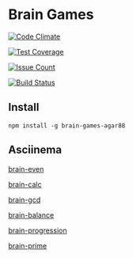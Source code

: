 # Brain Games

[![Code Climate](https://codeclimate.com/github/agar88/project-lvl1-s95/badges/gpa.svg)](https://codeclimate.com/github/agar88/project-lvl1-s95)

[![Test Coverage](https://codeclimate.com/github/agar88/project-lvl1-s95/badges/coverage.svg)](https://codeclimate.com/github/agar88/project-lvl1-s95/coverage)

[![Issue Count](https://codeclimate.com/github/agar88/project-lvl1-s95/badges/issue_count.svg)](https://codeclimate.com/github/agar88/project-lvl1-s95)

[![Build Status](https://travis-ci.org/agar88/project-lvl1-s95.svg?branch=master)](https://travis-ci.org/agar88/project-lvl1-s95)

## Install

`npm install -g brain-games-agar88`

## Asciinema

[brain-even](https://asciinema.org/a/1oyjh6odpvjlowpwu5lzxyoou)

[brain-calc](https://asciinema.org/a/c7204pgggnytlvpca0whl45kf)

[brain-gcd](https://asciinema.org/a/dg5u4kia8ty8bp6axqugd4fgq)

[brain-balance](https://asciinema.org/a/6ftaal6479kwob1z0pznl6i2o)

[brain-progression](https://asciinema.org/a/abiq19xeuia60qi3ixwgcwung)

[brain-prime](https://asciinema.org/a/f3pzh3zuxshoqj5v4fgqj05qg)
